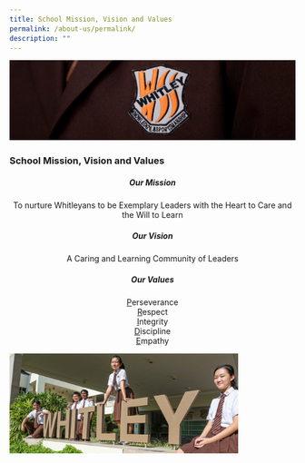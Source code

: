 ```yaml
---
title: School Mission, Vision and Values
permalink: /about-us/permalink/
description: ""
---
```

![](/images/about%20us.jpg)

### School Mission, Vision and Values

##### <center> Our Mission <br></center> 

<center> To nurture Whitleyans to be Exemplary Leaders with the Heart to Care and the Will to Learn </center> 

##### <center> Our Vision<br></center>

<center> A Caring and Learning Community of Leaders </center> 

##### <center> Our Values

<center><u>P</u>erseverance  <br>
<u>R</u>espect  <br>
<u>I</u>ntegrity  <br>
<u>D</u>iscipline  <br>
<u>E</u>mpathy</center>

<img src="/images/034A0843A.jpeg" style="width:80%"></center>